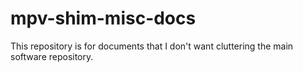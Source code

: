 # mpv-shim-misc-docs

This repository is for documents that I don't want cluttering the main software repository.
